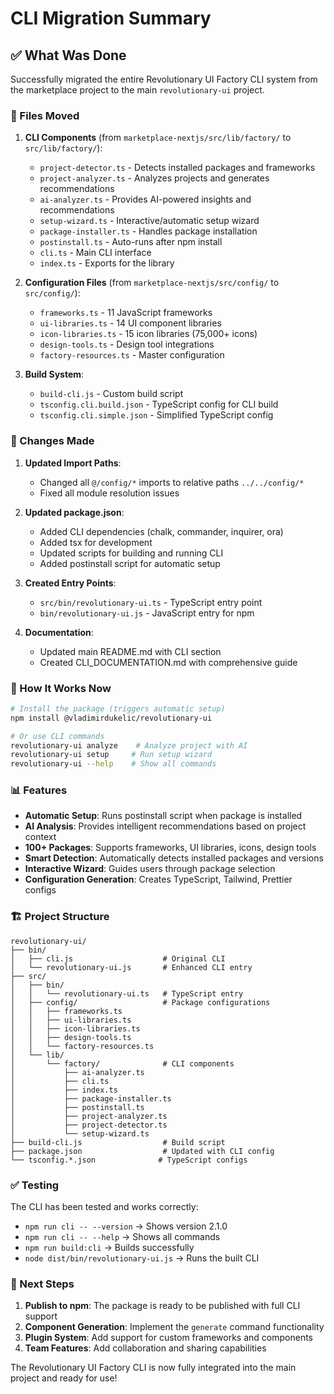 # CLI Migration Summary

## ✅ What Was Done

Successfully migrated the entire Revolutionary UI Factory CLI system from the marketplace project to the main `revolutionary-ui` project.

### 📂 Files Moved

1. **CLI Components** (from `marketplace-nextjs/src/lib/factory/` to `src/lib/factory/`):
   - `project-detector.ts` - Detects installed packages and frameworks
   - `project-analyzer.ts` - Analyzes projects and generates recommendations
   - `ai-analyzer.ts` - Provides AI-powered insights and recommendations
   - `setup-wizard.ts` - Interactive/automatic setup wizard
   - `package-installer.ts` - Handles package installation
   - `postinstall.ts` - Auto-runs after npm install
   - `cli.ts` - Main CLI interface
   - `index.ts` - Exports for the library

2. **Configuration Files** (from `marketplace-nextjs/src/config/` to `src/config/`):
   - `frameworks.ts` - 11 JavaScript frameworks
   - `ui-libraries.ts` - 14 UI component libraries
   - `icon-libraries.ts` - 15 icon libraries (75,000+ icons)
   - `design-tools.ts` - Design tool integrations
   - `factory-resources.ts` - Master configuration

3. **Build System**:
   - `build-cli.js` - Custom build script
   - `tsconfig.cli.build.json` - TypeScript config for CLI build
   - `tsconfig.cli.simple.json` - Simplified TypeScript config

### 🔧 Changes Made

1. **Updated Import Paths**:
   - Changed all `@/config/*` imports to relative paths `../../config/*`
   - Fixed all module resolution issues

2. **Updated package.json**:
   - Added CLI dependencies (chalk, commander, inquirer, ora)
   - Added tsx for development
   - Updated scripts for building and running CLI
   - Added postinstall script for automatic setup

3. **Created Entry Points**:
   - `src/bin/revolutionary-ui.ts` - TypeScript entry point
   - `bin/revolutionary-ui.js` - JavaScript entry for npm

4. **Documentation**:
   - Updated main README.md with CLI section
   - Created CLI_DOCUMENTATION.md with comprehensive guide

### 🚀 How It Works Now

```bash
# Install the package (triggers automatic setup)
npm install @vladimirdukelic/revolutionary-ui

# Or use CLI commands
revolutionary-ui analyze    # Analyze project with AI
revolutionary-ui setup     # Run setup wizard
revolutionary-ui --help    # Show all commands
```

### 📊 Features

- **Automatic Setup**: Runs postinstall script when package is installed
- **AI Analysis**: Provides intelligent recommendations based on project context
- **100+ Packages**: Supports frameworks, UI libraries, icons, design tools
- **Smart Detection**: Automatically detects installed packages and versions
- **Interactive Wizard**: Guides users through package selection
- **Configuration Generation**: Creates TypeScript, Tailwind, Prettier configs

### 🏗️ Project Structure

```
revolutionary-ui/
├── bin/
│   ├── cli.js                    # Original CLI
│   └── revolutionary-ui.js       # Enhanced CLI entry
├── src/
│   ├── bin/
│   │   └── revolutionary-ui.ts   # TypeScript entry
│   ├── config/                   # Package configurations
│   │   ├── frameworks.ts
│   │   ├── ui-libraries.ts
│   │   ├── icon-libraries.ts
│   │   ├── design-tools.ts
│   │   └── factory-resources.ts
│   └── lib/
│       └── factory/              # CLI components
│           ├── ai-analyzer.ts
│           ├── cli.ts
│           ├── index.ts
│           ├── package-installer.ts
│           ├── postinstall.ts
│           ├── project-analyzer.ts
│           ├── project-detector.ts
│           └── setup-wizard.ts
├── build-cli.js                  # Build script
├── package.json                  # Updated with CLI config
└── tsconfig.*.json              # TypeScript configs
```

### ✅ Testing

The CLI has been tested and works correctly:
- `npm run cli -- --version` → Shows version 2.1.0
- `npm run cli -- --help` → Shows all commands
- `npm run build:cli` → Builds successfully
- `node dist/bin/revolutionary-ui.js` → Runs the built CLI

### 🎯 Next Steps

1. **Publish to npm**: The package is ready to be published with full CLI support
2. **Component Generation**: Implement the `generate` command functionality
3. **Plugin System**: Add support for custom frameworks and components
4. **Team Features**: Add collaboration and sharing capabilities

The Revolutionary UI Factory CLI is now fully integrated into the main project and ready for use!